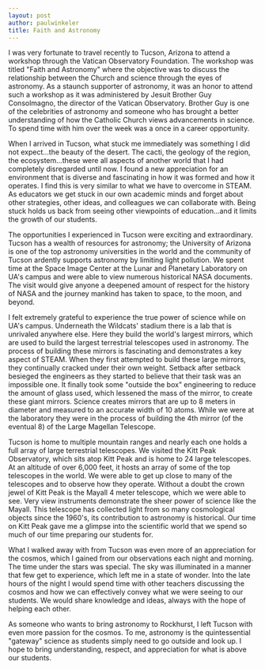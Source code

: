 ```yaml
---
layout: post
author: paulwinkeler
title: Faith and Astronomy
---
```

I was very fortunate to travel recently to Tucson, Arizona to attend a workshop through the Vatican Observatory Foundation.  The workshop was titled "Faith and Astronomy" where the objective was to discuss the relationship between the Church and science through the eyes of astronomy.  As a staunch supporter of astronomy, it was an honor to attend such a workshop as it was administered by Jesuit Brother Guy Consolmagno, the director of the Vatican Observatory.  Brother Guy is one of the celebrities of astronomy and someone who has brought a better understanding of how the Catholic Church views advancements in science.  To spend time with him over the week was a once in a career opportunity.  

When I arrived in Tucson, what stuck me immediately was something I did not expect...the beauty of the desert.  The cacti, the geology of the region, the ecosystem...these were all aspects of another world that I had completely disregarded until now.  I found a new appreciation for an environment that is diverse and fascinating in how it was formed and how it operates.  I find this is very similar to what we have to overcome in STEAM.  As educators we get stuck in our own academic minds and forget about other strategies, other ideas, and colleagues we can collaborate with.  Being stuck holds us back from seeing other viewpoints of education...and it limits the growth of our students.  

The opportunities I experienced in Tucson were exciting and extraordinary.  Tucson has a wealth of resources for astronomy; the University of Arizona is one of the top astronomy universities in the world and the community of Tucson ardently supports astronomy by limiting light pollution.  We spent time at the Space Image Center at the Lunar and Planetary Laboratory on UA's campus and were able to view numerous historical NASA documents.  The visit would give anyone a deepened amount of respect for the history of NASA and the journey mankind has taken to space, to the moon, and beyond.  

I felt extremely grateful to experience the true power of science while on UA's campus.  Underneath the Wildcats' stadium there is a lab that is unrivaled anywhere else.  Here they build the world's largest mirrors, which are used to build the largest terrestrial telescopes used in astronomy.  The process of building these mirrors is fascinating and demonstrates a key aspect of STEAM.  When they first attempted to build these large mirrors, they continually cracked under their own weight.  Setback after setback besieged the engineers as they started to believe that their task was an impossible one.  It finally took some "outside the box" engineering to reduce the amount of glass used, which lessened the mass of the mirror, to create these giant mirrors.  Science creates mirrors that are up to 8 meters in diameter and measured to an accurate width of 10 atoms.  While we were at the laboratory they were in the process of building the 4th mirror (of the eventual 8) of the Large Magellan Telescope.

Tucson is home to multiple mountain ranges and nearly each one holds a full array of large terrestrial telescopes.  We visited the Kitt Peak Observatory, which sits atop Kitt Peak and is home to 24 large telescopes.  At an altitude of over 6,000 feet, it hosts an array of some of the top telescopes in the world.  We were able to get up close to many of the telescopes and to observe how they operate.  Without a doubt the crown jewel of Kitt Peak is the Mayall 4 meter telescope, which we were able to see.  Very view instruments demonstrate the sheer power of science like the Mayall.  This telescope has collected light from so many cosmological objects since the 1960's, its contribution to astronomy is historical.  Our time on Kitt Peak gave me a glimpse into the scientific world that we spend so much of our time preparing our students for.

What I walked away with from Tucson was even more of an appreciation for the cosmos, which I gained from our observations each night and morning.  The time under the stars was special.  The sky was illuminated in a manner that few get to experience, which left me in a state of wonder.  Into the late hours of the night I would spend time with other teachers discussing the cosmos and how we can effectively convey what we were seeing to our students.  We would share knowledge and ideas, always with the hope of helping each other.  

As someone who wants to bring astronomy to Rockhurst, I left Tucson with even more passion for the cosmos.  To me, astronomy is the quintessential "gateway" science as students simply need to go outside and look up.  I hope to bring understanding, respect, and appreciation for what is above our students. 